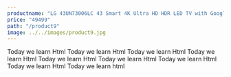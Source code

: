 ```yaml
---
productname: "LG 43UN73006LC 43 Smart 4K Ultra HD HDR LED TV with Google Assistant & Amazon Alexa"
price: "49499"
path: "/product9"
image: ../../images/product9.jpg
---
```

Today we learn Html Today we learn Html Today we learn Html Today we learn Html Today we learn Html Today we learn Html Today we learn Html Today we learn Html Today we learn html
